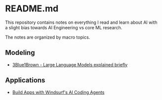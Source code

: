 # README.md

This repository contains notes on everything I read and learn about AI with a slight bias towards AI Engineering vs core ML research.

The notes are organized by macro topics.

## Modeling

- [3Blue1Brown - Large Language Models explained briefly](modeling/3blue1Brown-transformer-intro.md)

## Applications

- [Build Apps with Windsurf's AI Coding Agents](applications/windsurf-deeplearning-ai.md)
